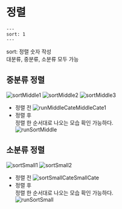 # 정렬

```
---
sort: 1
--- 
```
sort: 정렬 숫자 작성  
대분류, 중분류, 소분류 모두 가능  

## 중분류 정렬
![sortMiddle1](https://user-images.githubusercontent.com/39661858/110289754-38d07000-802d-11eb-8723-8e7460787e81.png)
![sortMiddle2](https://user-images.githubusercontent.com/39661858/110289771-3c63f700-802d-11eb-9f33-e8ba0967f270.png)
![sortMiddle3](https://user-images.githubusercontent.com/39661858/110289780-3ff77e00-802d-11eb-8fd2-60202e1f8635.png)
- 정렬 전
![runMiddleCateMiddleCate1](https://user-images.githubusercontent.com/39661858/110289500-d8413300-802c-11eb-9297-1764c4bc941c.png)
- 정렬 후  
정렬 한 순서대로 나오는 모습 확인 가능하다.  
![runSortMiddle](https://user-images.githubusercontent.com/39661858/110289852-5a315c00-802d-11eb-9ba5-12f6fd055d3a.png)

## 소분류 정렬
![sortSmall1](https://user-images.githubusercontent.com/39661858/110292227-3885a400-8030-11eb-95c2-d350218374b6.png)
![sortSmall2](https://user-images.githubusercontent.com/39661858/110292231-391e3a80-8030-11eb-995e-f58b33b4594e.png)

- 정렬 전
![sortSmallCateSmallCate](https://user-images.githubusercontent.com/39661858/110292812-1fc9be00-8031-11eb-9191-86dbc3544a72.png)
- 정렬 후  
정렬 한 순서대로 나오는 모습 확인 가능하다.  
![runSortSmall](https://user-images.githubusercontent.com/39661858/110292233-3a4f6780-8030-11eb-8200-217413d18015.png)